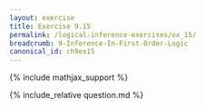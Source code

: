 ```yaml
---
layout: exercise
title: Exercise 9.15
permalink: /logical-inference-exercises/ex_15/
breadcrumb: 9-Inference-In-First-Order-Logic
canonical_id: ch9ex15
---
```


{% include mathjax_support %}
<div id="hiddden">{% include_relative question.md %}</div>